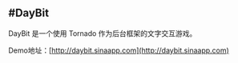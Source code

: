 #DayBit
---

DayBit 是一个使用 Tornado 作为后台框架的文字交互游戏。

Demo地址：[http://daybit.sinaapp.com](http://daybit.sinaapp.com)





